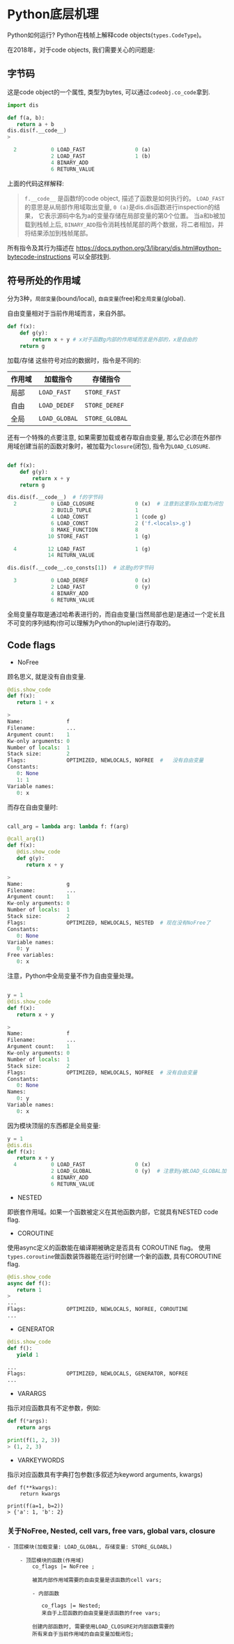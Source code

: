# Python底层机理

Python如何运行? Python在栈帧上解释code objects(`types.CodeType`)。

在2018年，对于code objects, 我们需要关心的问题是:

## 字节码

这是code object的一个属性, 类型为bytes, 可以通过`codeobj.co_code`拿到.

```python
import dis

def f(a, b):
   return a + b
dis.dis(f.__code__)
>

  2           0 LOAD_FAST                0 (a)
              2 LOAD_FAST                1 (b)
              4 BINARY_ADD
              6 RETURN_VALUE
```

上面的代码这样解释:

> `f.__code__` 是函数f的code object, 描述了函数是如何执行的。
> `LOAD_FAST` 的意思是从局部作用域取出变量, `0 (a)`是dis.dis函数进行inspection的结果，
> 它表示源码中名为a的变量存储在局部变量的第0个位置。
> 当a和b被加载到栈帧上后, `BINARY_ADD`指令消耗栈帧尾部的两个数据，将二者相加，并将结果添加到栈帧尾部。

所有指令及其行为描述在 https://docs.python.org/3/library/dis.html#python-bytecode-instructions 可以全部找到.

## 符号所处的作用域

分为3种，`局部变量`(bound/local), `自由变量`(free)和`全局变量`(global).

自由变量相对于当前作用域而言，来自外部。

```python
def f(x):
    def g(y):
        return x + y # x对于函数g内部的作用域而言是外部的，x是自由的
    return g
```


加载/存储 这些符号对应的数据时，指令是不同的:

| 作用域 | 加载指令      | 存储指令       |
|--------|---------------|----------------|
| 局部   | `LOAD_FAST`   | `STORE_FAST`   |
| 自由   | `LOAD_DEDEF`  | `STORE_DEREF`  |
| 全局   | `LOAD_GLOBAL` | `STORE_GLOBAL` |

还有一个特殊的点要注意, 如果需要加载或者存取自由变量, 那么它必须在外部作用域创建当前的函数对象时，被加载为`closure`(闭包), 指令为`LOAD_CLOSURE`.

```python

def f(x):
    def g(y):
        return x + y
    return g

dis.dis(f.__code__)  # f的字节码
  2           0 LOAD_CLOSURE             0 (x)  # 注意到这里将x加载为闭包
              2 BUILD_TUPLE              1
              4 LOAD_CONST               1 (code g)
              6 LOAD_CONST               2 ('f.<locals>.g')
              8 MAKE_FUNCTION            8
             10 STORE_FAST               1 (g)

  4          12 LOAD_FAST                1 (g)
             14 RETURN_VALUE

dis.dis(f.__code__.co_consts[1])  # 这是g的字节码

  3           0 LOAD_DEREF               0 (x)
              2 LOAD_FAST                0 (y)
              4 BINARY_ADD
              6 RETURN_VALUE
```

全局变量存取是通过哈希表进行的，而自由变量(当然局部也是)是通过一个定长且不可变的序列结构(你可以理解为Python的tuple)进行存取的。

## Code flags

- NoFree

顾名思义, 就是没有自由变量.

```python
@dis.show_code
def f(x):
   return 1 + x

>
Name:              f
Filename:          ...
Argument count:    1
Kw-only arguments: 0
Number of locals:  1
Stack size:        2
Flags:             OPTIMIZED, NEWLOCALS, NOFREE  #   没有自由变量
Constants:
   0: None
   1: 1
Variable names:
   0: x
```

而存在自由变量时:


```python

call_arg = lambda arg: lambda f: f(arg)

@call_arg(1)
def f(x):
   @dis.show_code
   def g(y):
      return x + y

>
Name:              g
Filename:          ...
Argument count:    1
Kw-only arguments: 0
Number of locals:  1
Stack size:        2
Flags:             OPTIMIZED, NEWLOCALS, NESTED  # 现在没有NoFree了
Constants:
   0: None
Variable names:
   0: y
Free variables:
   0: x

```

注意，Python中全局变量不作为自由变量处理。


```python

y = 1
@dis.show_code
def f(x):
   return x + y

>
Name:              f
Filename:          ...
Argument count:    1
Kw-only arguments: 0
Number of locals:  1
Stack size:        2
Flags:             OPTIMIZED, NEWLOCALS, NOFREE  # 没有自由变量
Constants:
   0: None
Names:
   0: y
Variable names:
   0: x

```

因为模块顶层的东西都是全局变量:

```python
y = 1
@dis.dis
def f(x):
   return x + y
  4           0 LOAD_FAST                0 (x)
              2 LOAD_GLOBAL              0 (y)  # 注意到y被LOAD_GLOBAL加载
              4 BINARY_ADD
              6 RETURN_VALUE

```


- NESTED

即嵌套作用域。如果一个函数被定义在其他函数内部，它就具有NESTED code flag.

- COROUTINE

使用async定义的函数能在编译期被确定是否具有 COROUTINE flag。
使用`types.coroutine`做函数装饰器能在运行时创建一个新的函数, 具有COROUTINE flag.

```python
@dis.show_code
async def f():
   return 1
>
...
Flags:             OPTIMIZED, NEWLOCALS, NOFREE, COROUTINE
...
```

- GENERATOR

```python
@dis.show_code
def f():
   yield 1

...
Flags:             OPTIMIZED, NEWLOCALS, GENERATOR, NOFREE
...
```


- VARARGS

指示对应函数具有不定参数，例如:

```python
def f(*args):
   return args

print(f(1, 2, 3))
> (1, 2, 3)
```


- VARKEYWORDS

指示对应函数具有字典打包参数(多叙述为keyword arguments, kwargs)
```
def f(**kwargs):
    return kwargs

print(f(a=1, b=2))
> {'a': 1, 'b': 2}
```



### 关于NoFree, Nested, cell vars, free vars, global vars, closure

```
- 顶层模块(加载变量: LOAD_GLOBAL, 存储变量: STORE_GLOABL)

    - 顶层模块的函数(作用域)
        co_flags |= NoFree ;

        被其内部作用域需要的自由变量是该函数的cell vars;

        - 内部函数

           co_flags |= Nested;
           来自于上层函数的自由变量是该函数的free vars;

        创建内部函数时, 需要使用LOAD_CLOSURE对内部函数需要的
        所有来自于当前作用域的自由变量加载闭包;
```

